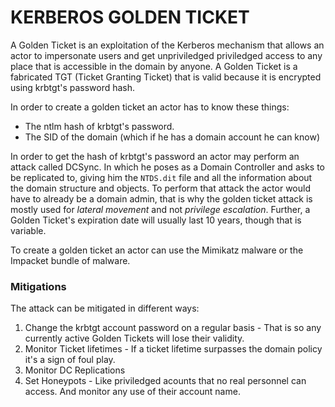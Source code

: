# KERBEROS GOLDEN TICKET

A Golden Ticket is an exploitation of the Kerberos mechanism that allows an actor to impersonate users and get unpriviledged priviledged access to any place that is accessible in the domain by anyone. A Golden Ticket is a fabricated TGT (Ticket Granting Ticket) that is valid because it is encrypted using krbtgt's password hash.

In order to create a golden ticket an actor has to know these things:
* The ntlm hash of krbtgt's password.
* The SID of the domain (which if he has a domain account he can know)

In order to get the hash of krbtgt's password an actor may perform an attack called DCSync. In which he poses as a Domain Controller and asks to be replicated to, giving him the `NTDS.dit` file and all the information about the domain structure and objects. To perform that attack the actor would have to already be a domain admin, that is why the golden ticket attack is mostly used for _lateral movement_ and not _privilege escalation_. Further, a Golden Ticket's expiration date will usually last 10 years, though that is variable.

To create a golden ticket an actor can use the Mimikatz malware or the Impacket bundle of malware.

### Mitigations

The attack can be mitigated in different ways:
1. Change the krbtgt account password on a regular basis - That is so any currently active Golden Tickets will lose their validity.
2. Monitor Ticket lifetimes - If a ticket lifetime surpasses the domain policy it's a sign of foul play.
3. Monitor DC Replications
4. Set Honeypots - Like priviledged acounts that no real personnel can access. And monitor any use of their account name.